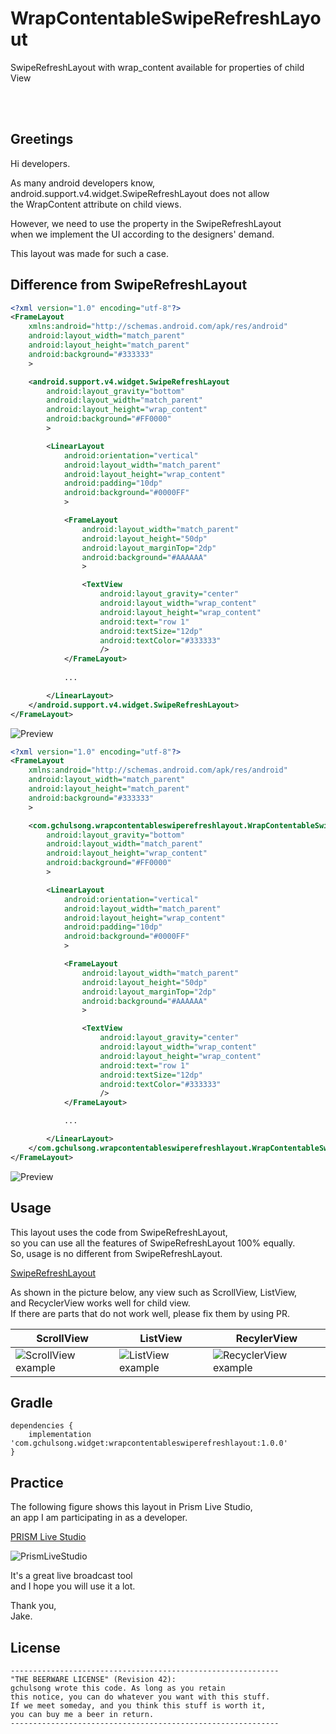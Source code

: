 # WrapContentableSwipeRefreshLayout
SwipeRefreshLayout with wrap_content available for properties of child View

<br/>
<br/>

## Greetings

Hi developers.

As many android developers know,<br/>
android.support.v4.widget.SwipeRefreshLayout does not allow<br/>
the WrapContent attribute on child views.

However, we need to use the property in the SwipeRefreshLayout<br/>
when we implement the UI according to the designers' demand.

This layout was made for such a case.


## Difference from SwipeRefreshLayout

```xml
<?xml version="1.0" encoding="utf-8"?>
<FrameLayout
    xmlns:android="http://schemas.android.com/apk/res/android"
    android:layout_width="match_parent"
    android:layout_height="match_parent"
    android:background="#333333"
    >

    <android.support.v4.widget.SwipeRefreshLayout
        android:layout_gravity="bottom"
        android:layout_width="match_parent"
        android:layout_height="wrap_content"
        android:background="#FF0000"
        >

        <LinearLayout
            android:orientation="vertical"
            android:layout_width="match_parent"
            android:layout_height="wrap_content"
            android:padding="10dp"
            android:background="#0000FF"
            >

            <FrameLayout
                android:layout_width="match_parent"
                android:layout_height="50dp"
                android:layout_marginTop="2dp"
                android:background="#AAAAAA"
                >

                <TextView
                    android:layout_gravity="center"
                    android:layout_width="wrap_content"
                    android:layout_height="wrap_content"
                    android:text="row 1"
                    android:textSize="12dp"
                    android:textColor="#333333"
                    />
            </FrameLayout>
    
            ...

        </LinearLayout>
    </android.support.v4.widget.SwipeRefreshLayout>
</FrameLayout>
```
![Preview](https://github.com/gchulsong/WrapContentableSwipeRefreshLayout/blob/master/screenshot/asis_preview_new.png)


```xml
<?xml version="1.0" encoding="utf-8"?>
<FrameLayout
    xmlns:android="http://schemas.android.com/apk/res/android"
    android:layout_width="match_parent"
    android:layout_height="match_parent"
    android:background="#333333"
    >

    <com.gchulsong.wrapcontentableswiperefreshlayout.WrapContentableSwipeRefreshLayout
        android:layout_gravity="bottom"
        android:layout_width="match_parent"
        android:layout_height="wrap_content"
        android:background="#FF0000"
        >

        <LinearLayout
            android:orientation="vertical"
            android:layout_width="match_parent"
            android:layout_height="wrap_content"
            android:padding="10dp"
            android:background="#0000FF"
            >

            <FrameLayout
                android:layout_width="match_parent"
                android:layout_height="50dp"
                android:layout_marginTop="2dp"
                android:background="#AAAAAA"
                >

                <TextView
                    android:layout_gravity="center"
                    android:layout_width="wrap_content"
                    android:layout_height="wrap_content"
                    android:text="row 1"
                    android:textSize="12dp"
                    android:textColor="#333333"
                    />
            </FrameLayout>

            ...

        </LinearLayout>
    </com.gchulsong.wrapcontentableswiperefreshlayout.WrapContentableSwipeRefreshLayout>
</FrameLayout>
```
![Preview](https://github.com/gchulsong/WrapContentableSwipeRefreshLayout/blob/master/screenshot/tobe_preview_new.png)


## Usage

This layout uses the code from SwipeRefreshLayout,<br/>
so you can use all the features of SwipeRefreshLayout 100% equally.<br/>
So, usage is no different from SwipeRefreshLayout.

[SwipeRefreshLayout](https://developer.android.com/reference/android/support/v4/widget/SwipeRefreshLayout.html)

As shown in the picture below, any view such as ScrollView, ListView,<br/>
and RecyclerView works well for child view.<br/>
If there are parts that do not work well, please fix them by using PR.

ScrollView | ListView | RecylerView
-----------|----------|------------
![ScrollView example](https://github.com/gchulsong/WrapContentableSwipeRefreshLayout/blob/master/screenshot/example_scrollview.gif)|![ListView example](https://github.com/gchulsong/WrapContentableSwipeRefreshLayout/blob/master/screenshot/example_listview.gif)|![RecyclerView example](https://github.com/gchulsong/WrapContentableSwipeRefreshLayout/blob/master/screenshot/example_recyclerview.gif)


## Gradle
```
dependencies {
    implementation 'com.gchulsong.widget:wrapcontentableswiperefreshlayout:1.0.0'
}
```

## Practice

The following figure shows this layout in Prism Live Studio,<br/>
an app I am participating in as a developer.<br/>

[PRISM Live Studio](https://play.google.com/store/apps/details?id=com.prism.live)

![PrismLiveStudio](https://github.com/gchulsong/WrapContentableSwipeRefreshLayout/blob/master/screenshot/example_prism.gif)

It's a great live broadcast tool<br/>
and I hope you will use it a lot.

Thank you,<br/>
Jake.


## License
```
------------------------------------------------------------
"THE BEERWARE LICENSE" (Revision 42):
gchulsong wrote this code. As long as you retain
this notice, you can do whatever you want with this stuff.
If we meet someday, and you think this stuff is worth it,
you can buy me a beer in return.
------------------------------------------------------------
```
